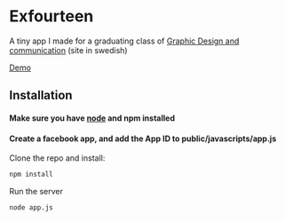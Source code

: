 Exfourteen
==========
A tiny app I made for a graduating class of [Graphic Design and communication](http://ex14.se) (site in swedish)


[Demo](http://peppa.ex14.se)

## Installation
#### Make sure you have [node](http://nodejs.org/) and npm installed
#### Create a facebook app, and add the App ID to public/javascripts/app.js

Clone the repo and install:
```sh
npm install
```
Run the server
```sh
node app.js
```
